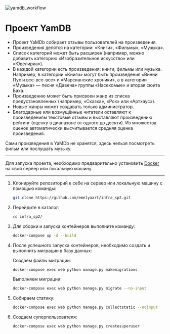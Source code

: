 ![yamdb_workflow](https://github.com/emelyaart/yamdb_final/actions/workflows/yamdb_workflow.yml/badge.svg)
# Проект YamDB
- Проект YaMDb собирает отзывы пользователей на произведения.  
- Произведения делятся на категории: «Книги», «Фильмы», «Музыка». 
- Список категорий может быть расширен (например, можно добавить категорию «Изобразительное искусство» или «Ювелирка»).
- В каждой категории есть произведения: книги, фильмы или музыка. Например, в категории «Книги» могут быть произведения «Винни Пух и все-все-все» и «Марсианские хроники», а в категории «Музыка» — песня «Давеча» группы «Насекомые» и вторая сюита Баха. 
- Произведению может быть присвоен жанр из списка предустановленных (например, «Сказка», «Рок» или «Артхаус»). 
- Новые жанры может создавать только администратор.
- Благодарные или возмущённые читатели оставляют к произведениям текстовые отзывы и выставляют произведению рейтинг (оценку в диапазоне от одного до десяти). Из множества оценок автоматически высчитывается средняя оценка произведения.

Сами произведения в YaMDb не хранятся, здесь нельзя посмотреть фильм или послушать музыку.
***
Для запуска проекта, необходимо предварительно установить [Docker](https://www.docker.com) на свой сервер или локальную машину.
***
1. Клонируйте репозиторий к себе на сервер или локальную машину с помощью команды:

    ```bash
    git clone https://github.com/emelyaart/infra_sp2.git
    ```

2. Перейдите в каталог:
    ```bash
    cd infra_sp2/
    ```

3. Для сборки и запуска контейнеров выполните команду:
    ```bash
    docker-compose up -d --build
    ```

4. После успешного запуска контейнеров, необходимо создать и выполнить миграции в базу данных:

    Создаем файлы миграции:
    ```bash
    docker-compose exec web python manage.py makemigrations
    ```
    Выполняем миграции:
    ```bash
    docker-compose exec web python manage.py migrate --no-input
    ```
5. Собираем статику:
    ```bash
    docker-compose exec web python manage.py collectstatic --noinput
    ```
6. Создаем суперпользователя:
    ```bash
    docker-compose exec web python manage.py createsuperuser
    ```
